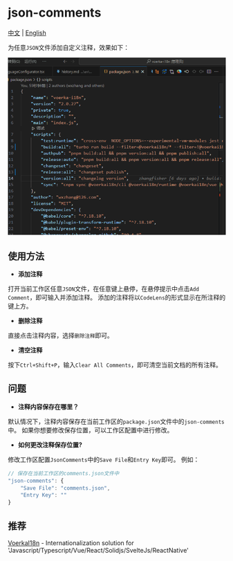 # json-comments

[中文](./README_CN.md) | [English](./README.md) 

为任意`JSON`文件添加自定义注释，效果如下：

![](./preview.gif)

## 使用方法

- **添加注释**

打开当前工作区任意`JSON`文件，在任意键上悬停，在悬停提示中点击`Add Comment`，即可输入并添加注释。
添加的注释将以`CodeLens`的形式显示在所注释的键上方。

- **删除注释**

直接点击注释内容，选择`删除注释`即可。

- **清空注释**

按下`Ctrl+Shift+P`，输入`Clear All Comments`，即可清空当前文档的所有注释。


## 问题


- **注释内容保存在哪里？**

默认情况下，注释内容保存在当前工作区的`package.json`文件中的`json-comments`中。
如果你想要修改保存位置，可以工作区配置中进行修改。

- **如何更改注释保存位置?**

修改工作区配置`JsonComments`中的`Save File`和`Entry Key`即可。
例如：

```js
// 保存在当前工作区的comments.json文件中
"json-comments": {
    "Save File": "comments.json",
    "Entry Key": ""                
}
```
 
## 推荐

[VoerkaI18n](https://github.com/zhangfisher/voerka-i18n) - Internationalization solution for 'Javascript/Typescript/Vue/React/Solidjs/SvelteJs/ReactNative'

 